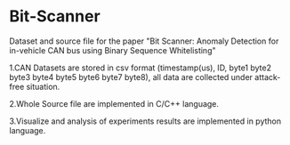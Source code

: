 # Bit-Scanner
Dataset and source file for the paper "Bit Scanner: Anomaly Detection for in-vehicle CAN bus using Binary Sequence Whitelisting"



1.CAN Datasets are stored in csv format (timestamp(us), ID, byte1 byte2 byte3 byte4 byte5 byte6 byte7 byte8), all data are collected under attack-free situation.

2.Whole Source file are implemented in C/C++ language.

3.Visualize and analysis of experiments results are implemented in python language.

